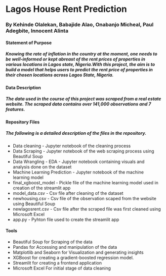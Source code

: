 # Lagos House Rent Prediction
### By Kehinde Olalekan, Babajide Alao, Onabanjo Micheal, Paul Adegbite, Innocent Alinta
#### Statement of Purpose
##### Knowing the rate of inflation in the country at the moment, one needs to be well-informed or kept abreast of the rent prices of properties in various locations in Lagos state, Nigeria.With this project, the aim is to build a model that helps users to predict the rent price of properties in their chosen locations across Lagos State, Nigeria.
#### Data Description
##### The data used in the course of this project was scraped from a real estate website. The scraped data contains over 141,000 observations and 7 features.
#### Repository Files
##### The following is a detailed description of the files in the repository.
- Data cleaning - Jupyter notebook of the cleaning process
- Data Scraping - Jupyter notebook of the web scraping process using Beautiful Soup
- Data Wrangling - EDA - Jupyter notebook containing visuals and analysis done on the dataset
- Machine Learning Prediction - Jupyter notebook of the machine learning model
- final_xgboost_model - Pickle file of the machine learning model used in creation of the streamlit app
- model_data.csv - Csv file after cleaning of the dataset
- newhousing.csv - Csv file of the observation scaped from the website using Beautiful Soup
- newlagosrent.csv - Csv file after the scraped file was first cleaned using Microsoft Excel
- app.py - Pyhton file used to create the streamlit app
#### Tools
- Beautiful Soup for Scraping of the data
- Pandas for Accessing and manipulation of the data
- Matplotlib and Seaborn for Visualization and generating insights
- XGBoost for creating a gradient-boosted regression model.
- Streamlit for creating a frontend application
- Microsoft Excel For initial stage of data cleaning

